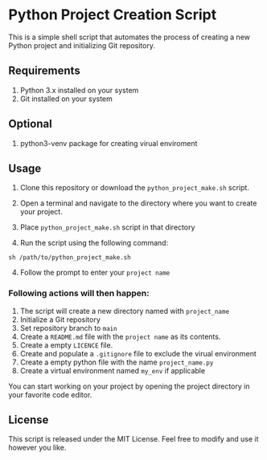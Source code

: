 # Python Project Creation Script

This is a simple shell script that automates the process of creating a new Python project and initializing Git repository.

## Requirements
1. Python 3.x installed on your system
2. Git installed on your system

## Optional 
1. python3-venv package for creating virual enviroment


## Usage
1. Clone this repository or download the `python_project_make.sh` script.

2. Open a terminal and navigate to the directory where you want to create your project.

3. Place `python_project_make.sh` script in that directory 

3. Run the script using the following command:
```
sh /path/to/python_project_make.sh
```
4. Follow the prompt to enter your `project name`

### Following actions will then happen:
1. The script will create a new directory named with `project_name` 
2. Initialize a Git repository 
3. Set repository branch to `main`
4. Create a `README.md` file with the `project name` as its contents.
5. Create a empty `LICENCE` file.
6. Create and populate a `.gitignore` file to exclude the virual environment
7. Create a empty python file with the name `project_name.py`
8. Create a virtual environment named `my_env` if applicable

You can start working on your project by opening the project directory in your favorite code editor.

## License
This script is released under the MIT License. Feel free to modify and use it however you like.
